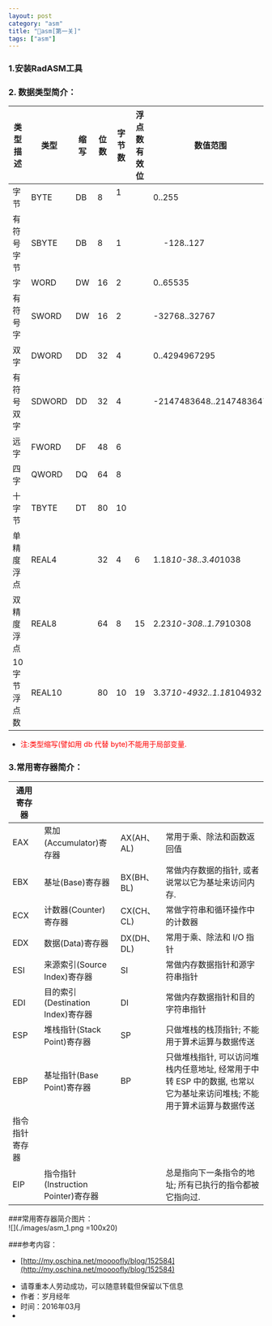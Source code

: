 ```yaml
---
layout: post
category: "asm"
title: "asm[第一关]"
tags: ["asm"]
---
```


### 1.安装RadASM工具

### 2. 数据类型简介：
类型描述     | 类型  | 缩写  | 位数	 | 字节数 | 浮点数有效位 | 数值范围
----------------   |-------|-------|-------| ------|------------|--------
字节	   |BYTE  |	DB	   | 8	     |1	　|             | 0..255
有符号字节	|SBYTE	| DB	|8	|1	| |　	-128..127
字	|WORD|	DW	|16|	2	|　|	0..65535
有符号字|	SWORD|	DW|	16|	2|	　|	-32768..32767
双字	|DWORD|	DD	|32|	4|	　	|0..4294967295
有符号双字	|SDWORD|	DD|	32|	4|	　	|-2147483648..2147483647
远字	|FWORD|	DF|	48	|6	|	　
四字	|QWORD	|DQ|	64|	8|		　
十字节|	TBYTE|	DT|	80|	10	|	　
单精度浮点|	REAL4|		|32	|4|	6|	1.18*10-38..3.40*1038
双精度浮点|	REAL8|		|64	|8|	15	|2.23*10-308..1.79*10308
10字节浮点数|	REAL10	|	|80	|10	|19	|3.37*10-4932..1.18*104932

* <font color='red'> 注:类型缩写(譬如用 db 代替 byte)不能用于局部变量.</font>


### 3.常用寄存器简介：

|通用寄存器||||
----------|----------|--------|----------
EAX	|累加(Accumulator)寄存器|	AX(AH、AL)	| 常用于乘、除法和函数返回值
EBX	|基址(Base)寄存器	|BX(BH、BL)	|常做内存数据的指针, 或者说常以它为基址来访问内存.
ECX	|计数器(Counter)寄存器|	CX(CH、CL)	|常做字符串和循环操作中的计数器
EDX	|数据(Data)寄存器	|DX(DH、DL)	|常用于乘、除法和 I/O 指针
ESI	|来源索引(Source Index)寄存器|	SI	|常做内存数据指针和源字符串指针
EDI|	目的索引(Destination Index)寄存器	|DI |常做内存数据指针和目的字符串指针
ESP	|	堆栈指针(Stack Point)寄存器	|	SP		|只做堆栈的栈顶指针; 不能用于算术运算与数据传送
EBP	|	基址指针(Base Point)寄存器	|	BP		|只做堆栈指针, 可以访问堆栈内任意地址, 经常用于中转 ESP 中的数据, 也常以它为基址来访问堆栈; 不能用于算术运算与数据传送
|指令指针寄存器	|||	|
EIP		|指令指针(Instruction Pointer)寄存器 ||总是指向下一条指令的地址; 所有已执行的指令都被它指向过.

	
###常用寄存器简介图片：			
![](./images/asm_1.png =100x20)




###参考内容：

* [http://my.oschina.net/moooofly/blog/152584](http://my.oschina.net/moooofly/blog/152584)

  
>
- 请尊重本人劳动成功，可以随意转载但保留以下信息 
- 作者：岁月经年 
- 时间：2016年03月
- 
